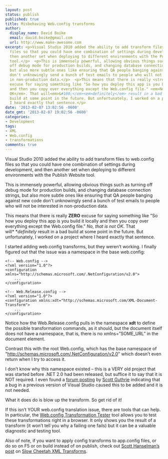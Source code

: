 ```yaml
---
layout: post
status: publish
published: true
title: Misbehaving Web.config transforms
author:
  display_name: David Boike
  email: david.boike@gmail.com
  url: http://www.make-awesome.com
excerpt: <p>Visual Studio 2010 added the ability to add transform files to web.config
  files so that you could have one combination of settings during development, and
  then another set when deploying to different environments with the Publish Website
  tool.</p>  <p>This is immensely powerful, allowing obvious things such as turning
  off debug mode for production builds, and changing database connection strings,
  but also more subtle ones like ensuring that QA people banging against new code
  don't unknowingly send a bunch of test emails to people who will not be interested
  in non-production data.</p>  <p>This means that there is really <strong>ZERO</strong>
  excuse for saying something like "So how you deploy this app is you build it locally
  and then you copy over everything except the Web.config file." <em>No, that is not
  OK</em>. That will<em>&#160;</em><em>definitely</em> result in a bad
  build at some point in the future. But unfortunately, I worked on a project where
  I heard exactly that sentence.</p>
date: '2013-02-07 13:02:56 -0600'
date_gmt: '2013-02-07 19:02:56 -0600'
categories:
- Development
tags:
- XML
- Web.config
- transformations
comments: true
---
```

Visual Studio 2010 added the ability to add transform files to web.config files so that you could have one combination of settings during development, and then another set when deploying to different environments with the Publish Website tool.

This is immensely powerful, allowing obvious things such as turning off debug mode for production builds, and changing database connection strings, but also more subtle ones like ensuring that QA people banging against new code don't unknowingly send a bunch of test emails to people who will not be interested in non-production data.

This means that there is really **ZERO** excuse for saying something like "So how you deploy this app is you build it locally and then you copy over everything except the Web.config file." *No, that is not OK*. That will* **definitely* result in a bad build at some point in the future. But unfortunately, I worked on a project where I heard exactly that sentence.

I started adding web.config transforms, but they weren’t working. I finally figured out that the issue was a namespace in the base web.config:

```
<!-- Web.config -->
<?xml version="1.0"?>
<configuration xmlns="http://schemas.microsoft.com/.NetConfiguration/v2.0">
    ...
</configuration>

<!-- Web.Release.config -->
<?xml version="1.0"?>
<configuration xmlns:xdt="http://schemas.microsoft.com/XML-Document-Transform">
    ...
</configuration>
```

Notice how the Web.Release.config pulls in the namespace **xdt** to define the possible transformation commands, as it should, but the document itself does not have a namespace, that is, there is no xmlns=”SOME\_URL” in the document element.

Contrast this with the root Web.config, which has the base namespace of "http://schemas.microsoft.com/.NetConfiguration/v2.0" which doesn’t even return when I try to access it.

I don’t know why this namespace existed – this is a VERY old project that was started before .NET 2.0 had been released, but suffice it to say that it is NOT required. I even found a [forum posting](http://forums.asp.net/t/981068.aspx/1) by [Scott Guthrie](http://weblogs.asp.net/scottgu/) indicating that a bug in a previous version of Visual Studio caused this to be added and it is not needed.

What it does do is blow up the transform. So get rid of it!

If this isn’t YOUR web.config translation issue, there are tools that can help. In particular, the [Web.config Transformation Tester](http://webconfigtransformationtester.apphb.com/) tool allows you to test these transformations right in a browser. It only shows you the result of a transform (it won’t tell you why a failing one fails) but it can be a valuable diagnostic and testing tool.

Also of note, if you want to apply config transforms to app.config files, or do so on F5 or on build instead of on publish, check out [Scott Hanselman’s post](http://www.hanselman.com/blog/SlowCheetahWebconfigTransformationSyntaxNowGeneralizedForAnyXMLConfigurationFile.aspx) on [Slow Cheetah XML Transforms](http://visualstudiogallery.msdn.microsoft.com/69023d00-a4f9-4a34-a6cd-7e854ba318b5).
